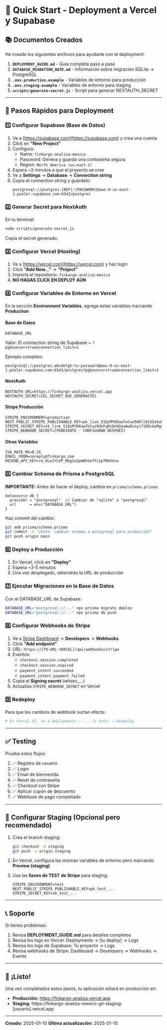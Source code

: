 # 🚀 Quick Start - Deployment a Vercel y Supabase

## 📚 Documentos Creados

He creado los siguientes archivos para ayudarte con el deployment:

1. **`DEPLOYMENT_GUIDE.md`** - Guía completa paso a paso
2. **`DATABASE_MIGRATION_NOTE.md`** - Información sobre migración SQLite → PostgreSQL
3. **`.env.production.example`** - Variables de entorno para producción
4. **`.env.staging.example`** - Variables de entorno para staging
5. **`scripts/generate-secret.js`** - Script para generar NEXTAUTH_SECRET

---

## 🎯 Pasos Rápidos para Deployment

### 1️⃣ Configurar Supabase (Base de Datos)

1. Ve a [https://supabase.com](https://supabase.com) y crea una cuenta
2. Click en **"New Project"**
3. Configura:
   - Name: `finkargo-analiza-mexico`
   - Password: Genera y guarda una contraseña segura
   - Region: `North America (us-east-1)`
4. Espera ~2 minutos a que el proyecto se cree
5. Ve a **Settings** → **Database** → **Connection string**
6. Copia el connection string y guárdalo:
   ```
   postgresql://postgres.[REF]:[PASSWORD]@aws-0-us-east-1.pooler.supabase.com:6543/postgres
   ```

### 2️⃣ Generar Secret para NextAuth

En tu terminal:
```bash
node scripts/generate-secret.js
```
Copia el secret generado.

### 3️⃣ Configurar Vercel (Hosting)

1. Ve a [https://vercel.com](https://vercel.com) y haz login
2. Click **"Add New..."** → **"Project"**
3. Importa el repositorio: `finkargo-analiza-mexico`
4. **NO HAGAS CLICK EN DEPLOY AÚN**

### 4️⃣ Configurar Variables de Entorno en Vercel

En la sección **Environment Variables**, agrega estas variables marcando **Production**:

#### Base de Datos
```
DATABASE_URL
```
Valor: El connection string de Supabase + `?pgbouncer=true&connection_limit=1`

Ejemplo completo:
```
postgresql://postgres.abcdefgh:tu-password@aws-0-us-east-1.pooler.supabase.com:6543/postgres?pgbouncer=true&connection_limit=1
```

#### NextAuth
```
NEXTAUTH_URL=https://finkargo-analiza.vercel.app
NEXTAUTH_SECRET=[EL_SECRET_QUE_GENERASTE]
```

#### Stripe Producción
```
STRIPE_ENVIRONMENT=production
NEXT_PUBLIC_STRIPE_PUBLISHABLE_KEY=pk_live_51QzMYEKaw7oCwz9dHllOjUIeSuh15qEhuOyNv4dPunLQ9mzbAE8B8HeIgrJoJBPctwUopAxjToZjuQfQnrCKbK3800wbA2kUfA
STRIPE_SECRET_KEY=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
STRIPE_WEBHOOK_SECRET=[PENDIENTE - CONFIGURAR DESPUÉS]
```

#### Otras Variables
```
IVA_RATE_MX=0.16
EMAIL_FROM=noreply@finkargo.com
RESEND_API_KEY=re_ULeJYLXP_MbgSoZpmKhVe7Yi1p7RhkVxu
```

### 5️⃣ Cambiar Schema de Prisma a PostgreSQL

**IMPORTANTE:** Antes de hacer el deploy, cambia en `prisma/schema.prisma`:

```prisma
datasource db {
  provider = "postgresql"  // Cambiar de "sqlite" a "postgresql"
  url      = env("DATABASE_URL")
}
```

Haz commit del cambio:
```bash
git add prisma/schema.prisma
git commit -m "chore: cambiar schema a postgresql para producción"
git push origin main
```

### 6️⃣ Deploy a Producción

1. En Vercel, click en **"Deploy"**
2. Espera ~3-5 minutos
3. Una vez desplegado, obtendrás la URL de producción

### 7️⃣ Ejecutar Migraciones en la Base de Datos

Con el DATABASE_URL de Supabase:

```bash
DATABASE_URL="postgresql://..." npx prisma migrate deploy
DATABASE_URL="postgresql://..." npx prisma db push
```

### 8️⃣ Configurar Webhooks de Stripe

1. Ve a [Stripe Dashboard](https://dashboard.stripe.com) → **Developers** → **Webhooks**
2. Click **"Add endpoint"**
3. URL: `https://[TU-URL-VERCEL]/api/webhooks/stripe`
4. Eventos:
   - `checkout.session.completed`
   - `checkout.session.expired`
   - `payment_intent.succeeded`
   - `payment_intent.payment_failed`
5. Copia el **Signing secret** (whsec_...)
6. Actualiza `STRIPE_WEBHOOK_SECRET` en Vercel

### 9️⃣ Redeploy

Para que los cambios de webhook surtan efecto:
```bash
# En Vercel UI, ve a Deployments → ... (3 dots) → Redeploy
```

---

## ✅ Testing

Prueba estos flujos:

1. ✅ Registro de usuario
2. ✅ Login
3. ✅ Email de bienvenida
4. ✅ Reset de contraseña
5. ✅ Checkout con Stripe
6. ✅ Aplicar cupón de descuento
7. ✅ Webhook de pago completado

---

## 🧪 Configurar Staging (Opcional pero recomendado)

1. Crea el branch staging:
   ```bash
   git checkout -b staging
   git push -u origin staging
   ```

2. En Vercel, configura las mismas variables de entorno pero marcando **Preview (staging)**

3. Usa las **llaves de TEST de Stripe** para staging:
   ```
   STRIPE_ENVIRONMENT=test
   NEXT_PUBLIC_STRIPE_PUBLISHABLE_KEY=pk_test_...
   STRIPE_SECRET_KEY=sk_test_...
   ```

---

## 📞 Soporte

Si tienes problemas:

1. Revisa **DEPLOYMENT_GUIDE.md** para detalles completos
2. Revisa los logs en Vercel: Deployments → [tu deploy] → Logs
3. Revisa los logs de Supabase: Tu proyecto → Logs
4. Revisa webhooks de Stripe: Dashboard → Developers → Webhooks → Events

---

## 🎉 ¡Listo!

Una vez completados estos pasos, tu aplicación estará en producción en:
- **Producción:** https://finkargo-analiza.vercel.app
- **Staging:** https://finkargo-analiza-mexico-git-staging-[usuario].vercel.app

---

**Creado:** 2025-01-10
**Última actualización:** 2025-01-10
